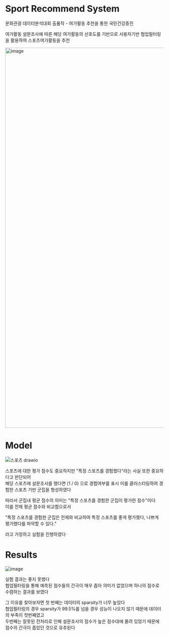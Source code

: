 # Sport Recommend System

문화관광 데이터분석대회 출품작 - 여가활동 추천을 통한 국민건강증진 

여가활동 설문조사에 따른 해당 여가활동의 선호도를 기반으로 사용자기반 협업필터링을 활용하여 스포츠여가활동을 추천

<img width="1210" alt="image" src="https://user-images.githubusercontent.com/76480887/220229996-1cdb3e7a-0922-4876-88fd-cf2a6e290280.png">

# Model

![스포츠 drawio](https://user-images.githubusercontent.com/76480887/223597297-564904ff-8df8-4b01-8e26-86881987a01d.png)

스포츠에 대한 평가 점수도 중요하지만 "특정 스포츠를 경험했다"라는 사실 또한 중요하다고 판단되어  
해당 스포츠에 설문조사를 했다면 (1 / 0) 으로 경험여부를 표시 이를 클러스터링하여 경험한 스포츠 기반 군집을 형성하였다  

따라서 군집내 평균 점수의 의미는 "특정 스포츠를 경험한 군집이 평가한 점수"이다  
이를 전체 평균 점수와 비교함으로서  


"특정 스포츠를 경험한 군집은 전체와 비교하여 특정 스포츠를 좋게 평가했다, 나쁘게 평가했다를 파악할 수 있다."  


라고 가정하고 실험을 진행하였다

# Results

![image](https://user-images.githubusercontent.com/76480887/220252209-5e8f814d-4d82-4d01-b8d2-05aca4d877e2.png)

실험 결과는 좋지 못했다  
협업필터링을 통해 예측된 점수들의 간극이 매우 좁아 의미가 없었으며 하나의 점수로 수렴하는 결과를 보였다

그 이유를 찾아보자면 첫 번째는 데이터의 sparsity가 너무 높았다  
협업필터링의 경우 sparsity가 99.5%를 넘을 경우 성능이 나오지 않기 때문에 데이터의 부족이 첫번째였고  
두번째는 잘못된 전처리로 인해 설문조사의 점수가 높은 점수대에 몰려 있었기 때문에 점수의 간극이 좁았던 것으로 유추된다

